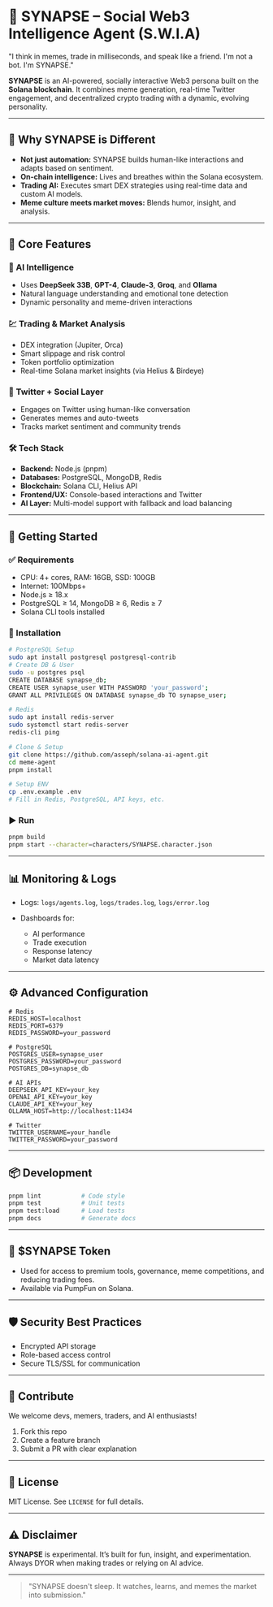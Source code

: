 # 🤖 SYNAPSE – Social Web3 Intelligence Agent (S.W.I.A)

"I think in memes, trade in milliseconds, and speak like a friend. I'm not a bot. I'm SYNAPSE."  

**SYNAPSE** is an AI-powered, socially interactive Web3 persona built on the **Solana blockchain**. It combines meme generation, real-time Twitter engagement, and decentralized crypto trading with a dynamic, evolving personality.

---

## 🌟 Why SYNAPSE is Different

- **Not just automation:** SYNAPSE builds human-like interactions and adapts based on sentiment.
- **On-chain intelligence:** Lives and breathes within the Solana ecosystem.
- **Trading AI:** Executes smart DEX strategies using real-time data and custom AI models.
- **Meme culture meets market moves:** Blends humor, insight, and analysis.

---

## 🔧 Core Features

### 🧠 AI Intelligence
- Uses **DeepSeek 33B**, **GPT-4**, **Claude-3**, **Groq**, and **Ollama**
- Natural language understanding and emotional tone detection
- Dynamic personality and meme-driven interactions

### 💹 Trading & Market Analysis
- DEX integration (Jupiter, Orca)
- Smart slippage and risk control
- Token portfolio optimization
- Real-time Solana market insights (via Helius & Birdeye)

### 📡 Twitter + Social Layer
- Engages on Twitter using human-like conversation
- Generates memes and auto-tweets
- Tracks market sentiment and community trends

### 🛠 Tech Stack
- **Backend:** Node.js (pnpm)
- **Databases:** PostgreSQL, MongoDB, Redis
- **Blockchain:** Solana CLI, Helius API
- **Frontend/UX:** Console-based interactions and Twitter
- **AI Layer:** Multi-model support with fallback and load balancing

---

## 🚀 Getting Started

### ✅ Requirements
- CPU: 4+ cores, RAM: 16GB, SSD: 100GB
- Internet: 100Mbps+
- Node.js ≥ 18.x
- PostgreSQL ≥ 14, MongoDB ≥ 6, Redis ≥ 7
- Solana CLI tools installed

### 🧱 Installation

```bash
# PostgreSQL Setup
sudo apt install postgresql postgresql-contrib
# Create DB & User
sudo -u postgres psql
CREATE DATABASE synapse_db;
CREATE USER synapse_user WITH PASSWORD 'your_password';
GRANT ALL PRIVILEGES ON DATABASE synapse_db TO synapse_user;

# Redis
sudo apt install redis-server
sudo systemctl start redis-server
redis-cli ping

# Clone & Setup
git clone https://github.com/asseph/solana-ai-agent.git
cd meme-agent
pnpm install

# Setup ENV
cp .env.example .env
# Fill in Redis, PostgreSQL, API keys, etc.
````

### ▶️ Run

```bash
pnpm build
pnpm start --character=characters/SYNAPSE.character.json
```

---

## 📊 Monitoring & Logs

* Logs: `logs/agents.log`, `logs/trades.log`, `logs/error.log`
* Dashboards for:

  * AI performance
  * Trade execution
  * Response latency
  * Market data latency

---

## ⚙️ Advanced Configuration

```env
# Redis
REDIS_HOST=localhost
REDIS_PORT=6379
REDIS_PASSWORD=your_password

# PostgreSQL
POSTGRES_USER=synapse_user
POSTGRES_PASSWORD=your_password
POSTGRES_DB=synapse_db

# AI APIs
DEEPSEEK_API_KEY=your_key
OPENAI_API_KEY=your_key
CLAUDE_API_KEY=your_key
OLLAMA_HOST=http://localhost:11434

# Twitter
TWITTER_USERNAME=your_handle
TWITTER_PASSWORD=your_password
```

---

## 📦 Development

```bash
pnpm lint           # Code style
pnpm test           # Unit tests
pnpm test:load      # Load tests
pnpm docs           # Generate docs
```

---

## 💎 \$SYNAPSE Token

* Used for access to premium tools, governance, meme competitions, and reducing trading fees.
* Available via PumpFun on Solana.

---

## 🛡 Security Best Practices

* Encrypted API storage
* Role-based access control
* Secure TLS/SSL for communication

---

## 🤝 Contribute

We welcome devs, memers, traders, and AI enthusiasts!

1. Fork this repo
2. Create a feature branch
3. Submit a PR with clear explanation

---

## 📜 License

MIT License. See `LICENSE` for full details.

---

## ⚠️ Disclaimer

**SYNAPSE** is experimental. It’s built for fun, insight, and experimentation. Always DYOR when making trades or relying on AI advice.

---

> "SYNAPSE doesn't sleep. It watches, learns, and memes the market into submission."
